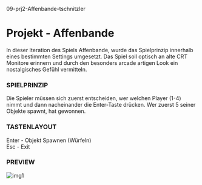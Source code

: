 09-prj2-Affenbande-tschnitzler

# Projekt - Affenbande

In dieser Iteration des Spiels Affenbande, wurde das Spielprinzip innerhalb eines bestimmten Settings umgesetzt.
Das Spiel soll optisch an alte CRT Monitore erinnern und durch den besonders arcade artigen Look ein nostalgisches Gefühl vermitteln.


### SPIELPRINZIP

Die Spieler müssen sich zuerst entscheiden, wer welchen Player (1-4) nimmt und dann nacheinander die Enter-Taste drücken.
Wer zuerst 5 seiner Objekte spawnt, hat gewonnen.

### TASTENLAYOUT
Enter - Objekt Spawnen (Würfeln)  
Esc - Exit

### PREVIEW
![img1](https://user-images.githubusercontent.com/72388774/216772723-a36697b2-a213-4a3c-8e69-51bab285f373.png)
